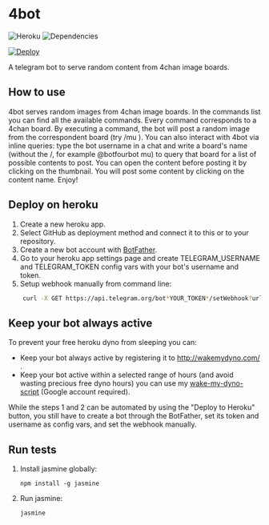 # 4bot
![Heroku](https://heroku-badge.herokuapp.com/?app=fourbot&root=status&style=flat)
![Dependencies](https://david-dm.org/membersheep/4bot.svg)

[![Deploy](https://www.herokucdn.com/deploy/button.svg)](https://heroku.com/deploy)

A telegram bot to serve random content from 4chan image boards.

## How to use

4bot serves random images from 4chan image boards. In the commands list you can find all the available commands. Every command corresponds to a 4chan board. By executing a command, the bot will post a random image from the correspondent board (try /mu ).
You can also interact with 4bot via inline queries: type the bot username in a chat and write a board's name (without the /, for example @botfourbot mu) to query that board for a list of possible contents to post. You can open the content before posting it by clicking on the thumbnail. You will post some content by clicking on the content name.
Enjoy!

## Deploy on heroku

1. Create a new heroku app.
2. Select GitHub as deployment method and connect it to this or to your repository.
3. Create a new bot account with [BotFather](https://telegram.me/BotFather).
4. Go to your heroku app settings page and create TELEGRAM_USERNAME and TELEGRAM_TOKEN config vars with your bot's username and token.
5. Setup webhook manually from command line:
```bash
    curl -X GET https://api.telegram.org/bot*YOUR_TOKEN*/setWebhook?url=https://*APPNAME*.herokuapp.com/telegramBot
```

## Keep your bot always active
To prevent your free heroku dyno from sleeping you can:
- Keep your bot always active by registering it to http://wakemydyno.com/ .
- Keep your bot active within a selected range of hours (and avoid wasting precious free dyno hours) you can use my [wake-my-dyno-script](https://github.com/membersheep/wakemydyno) (Google account required).

While the steps 1 and 2 can be automated by using the "Deploy to Heroku" button, you still have to create a bot through the BotFather, set its token and username as config vars, and set the webhook manually.

## Run tests
1. Install jasmine globally:
    ```
    npm install -g jasmine
    ```
2. Run jasmine:
    ```
    jasmine
    ```
